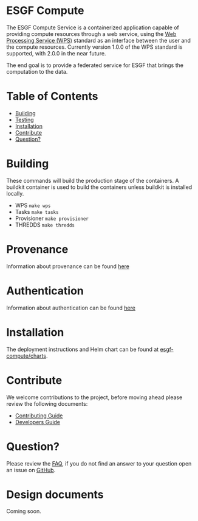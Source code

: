 # ESGF Compute
The ESGF Compute Service is a containerized application capable of providing compute resources through a web service, using the [Web Processing Service (WPS)](http://www.opengeospatial.org/standards/wps) standard as an interface between the user and the compute resources. Currently version 1.0.0 of the WPS standard is supported, with 2.0.0 in the near future.

The end goal is to provide a federated service for ESGF that brings the computation to the data.

Table of Contents
=================

* [Building](#building)
* [Testing](#testing)
* [Installation](#installation)
* [Contribute](#contribute)
* [Question?](#question)

# Building

These commands will build the production stage of the containers. A buildkit container is used to build the containers unless buildkit is installed locally.

* WPS `make wps`
* Tasks `make tasks`
* Provisioner `make provisioner`
* THREDDS `make thredds`

# Provenance

Information about provenance can be found [here](PROVENANCE.md)

# Authentication

Information about authentication can be found [here](AUTHENTICATION.md)

# Installation

The deployment instructions and Helm chart can be found at [esgf-compute/charts](https://github.com/esgf-compute/charts).

# Contribute
We welcome contributions to the project, before moving ahead please review the following documents:

* [Contributing Guide](CONTRIBUTING.md)
* [Developers Guide](DEVELOPER.md)

# Question?
Please review the [FAQ](FAQ.md), if you do not find an answer to your question open an issue on [GitHub](https://github.com/ESGF/esgf-compute-wps/issues/new).

# Design documents
Coming soon.
